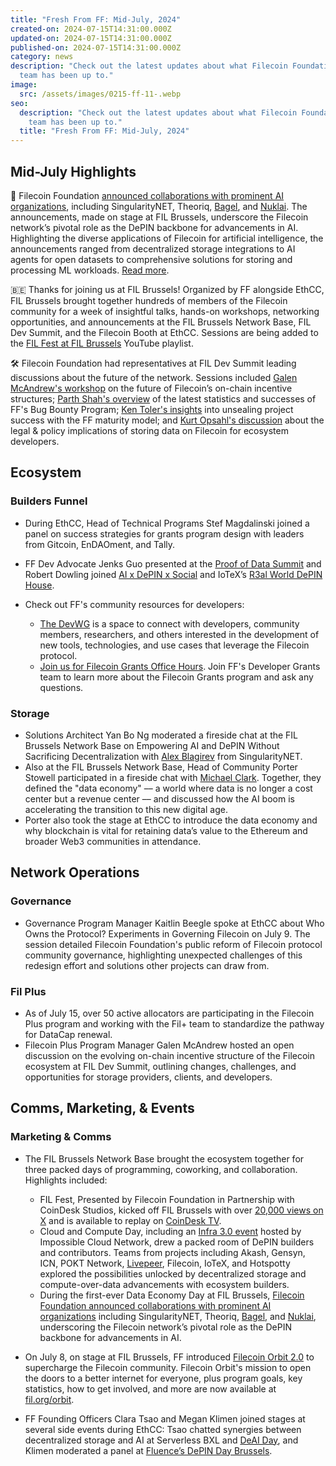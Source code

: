 ```yaml
---
title: "Fresh From FF: Mid-July, 2024"
created-on: 2024-07-15T14:31:00.000Z
updated-on: 2024-07-15T14:31:00.000Z
published-on: 2024-07-15T14:31:00.000Z
category: news
description: "Check out the latest updates about what Filecoin Foundation
  team has been up to."
image:
  src: /assets/images/0215-ff-11-.webp
seo:
  description: "Check out the latest updates about what Filecoin Foundation
    team has been up to."
  title: "Fresh From FF: Mid-July, 2024"
---
```


## Mid-July Highlights

📣 Filecoin Foundation [announced collaborations with prominent AI organizations](/blog/leading-ai-projects-choose-filecoin-to-advance-ai-marking-the-networks-leading-role-as-depin-backbone-for-ai), including SingularityNET, Theoriq, [Bagel](/ecosystem-explorer/bagel), and [Nuklai](/ecosystem-explorer/nuklai). The announcements, made on stage at FIL Brussels, underscore the Filecoin network’s pivotal role as the DePIN backbone for advancements in AI. Highlighting the diverse applications of Filecoin for artificial intelligence, the announcements ranged from decentralized storage integrations to AI agents for open datasets to comprehensive solutions for storing and processing ML workloads. [Read more](/blog/leading-ai-projects-choose-filecoin-to-advance-ai-marking-the-networks-leading-role-as-depin-backbone-for-ai).

🇧🇪 Thanks for joining us at FIL Brussels! Organized by FF alongside EthCC, FIL Brussels brought together hundreds of members of the Filecoin community for a week of insightful talks, hands-on workshops, networking opportunities, and announcements at the FIL Brussels Network Base, FIL Dev Summit, and the Filecoin Booth at EthCC. Sessions are being added to the [FIL Fest at FIL Brussels](https://www.youtube.com/playlist?list=PLp3zrT1ewY0novXWnDnDvlgyRdBTOevsL) YouTube playlist.

🛠️ Filecoin Foundation had representatives at FIL Dev Summit leading discussions about the future of the network. Sessions included [Galen McAndrew's workshop](https://www.youtube.com/watch?v=dqAbP_hxQ_0) on the future of Filecoin’s on-chain incentive structures; [Parth Shah's overview](https://www.youtube.com/watch?v=yBBTCEde8M4) of the latest statistics and successes of FF's Bug Bounty Program; [Ken Toler's insights](https://www.youtube.com/watch?v=18RNcB_MLao) into unsealing project success with the FF maturity model; and [Kurt Opsahl's discussion](https://www.youtube.com/watch?v=Yh_4NH2jhOw) about the legal & policy implications of storing data on Filecoin for ecosystem developers.

## Ecosystem

### Builders Funnel

- During EthCC, Head of Technical Programs Stef Magdalinski joined a panel on success strategies for grants program design with leaders from Gitcoin, EnDAOment, and Tally.
- FF Dev Advocate Jenks Guo presented at the [Proof of Data Summit](https://lu.ma/0vifocie) and Robert Dowling joined [AI x DePIN x Social](https://lu.ma/f3v2tlyz) and IoTeX’s [R3al World DePIN House](https://lu.ma/r3al-world-depin-ethcc).
- Check out FF's community resources for developers:

  - [The DevWG](https://github.com/filecoin-project/DeveloperWG) is a space to connect with developers, community members, researchers, and others interested in the development of new tools, technologies, and use cases that leverage the Filecoin protocol.
  - [Join us for Filecoin Grants Office Hours](https://calendly.com/filecoin-grants/office-hours-ama?month=2024-07). Join FF's Developer Grants team to learn more about the Filecoin Grants program and ask any questions.

### Storage

- Solutions Architect Yan Bo Ng moderated a fireside chat at the FIL Brussels Network Base on Empowering AI and DePIN Without Sacrificing Decentralization with [Alex Blagirev](https://www.linkedin.com/in/alexei-blagirev/) from SingularityNET.
- Also at the FIL Brussels Network Base, Head of Community Porter Stowell participated in a fireside chat with [Michael Clark](https://www.linkedin.com/in/futureofmichael/). Together, they defined the "data economy" –– a world where data is no longer a cost center but a revenue center –– and discussed how the AI boom is accelerating the transition to this new digital age.
- Porter also took the stage at EthCC to introduce the data economy and why blockchain is vital for retaining data’s value to the Ethereum and broader Web3 communities in attendance.

## Network Operations

### Governance

- Governance Program Manager Kaitlin Beegle spoke at EthCC about Who Owns the Protocol? Experiments in Governing Filecoin on July 9. The session detailed Filecoin Foundation's public reform of Filecoin protocol community governance, highlighting unexpected challenges of this redesign effort and solutions other projects can draw from.

### Fil Plus

- As of July 15, over 50 active allocators are participating in the Filecoin Plus program and working with the Fil+ team to standardize the pathway for DataCap renewal.
- Filecoin Plus Program Manager Galen McAndrew hosted an open discussion on the evolving on-chain incentive structure of the Filecoin ecosystem at FIL Dev Summit, outlining changes, challenges, and opportunities for storage providers, clients, and developers.

## Comms, Marketing, & Events

### Marketing & Comms

- The FIL Brussels Network Base brought the ecosystem together for three packed days of programming, coworking, and collaboration. Highlights included:

  - FIL Fest, Presented by Filecoin Foundation in Partnership with CoinDesk Studios, kicked off FIL Brussels with over [20,000 views on X](https://x.com/i/broadcasts/1OdKrjOjrgpKX) and is available to replay on [CoinDesk TV](http://www.coindesk.com/tv/fil-fest/).
  - Cloud and Compute Day, including an [Infra 3.0 event](https://lu.ma/cgi2nejb) hosted by Impossible Cloud Network, drew a packed room of DePIN builders and contributors. Teams from projects including Akash, Gensyn, ICN, POKT Network, [Livepeer](/ecosystem-explorer/livepeer), Filecoin, IoTeX, and Hotspotty explored the possibilities unlocked by decentralized storage and compute-over-data advancements with ecosystem builders.
  - During the first-ever Data Economy Day at FIL Brussels, [Filecoin Foundation announced collaborations with prominent AI organizations](/blog/leading-ai-projects-choose-filecoin-to-advance-ai-marking-the-networks-leading-role-as-depin-backbone-for-ai) including SingularityNET, Theoriq, [Bagel](/ecosystem-explorer/bagel), and [Nuklai](/ecosystem-explorer/nuklai), underscoring the Filecoin network’s pivotal role as the DePIN backbone for advancements in AI.

- On July 8, on stage at FIL Brussels, FF introduced [Filecoin Orbit 2.0](/orbit) to supercharge the Filecoin community. Filecoin Orbit's mission to open the doors to a better internet for everyone, plus program goals, key statistics, how to get involved, and more are now available at [fil.org/orbit](/orbit).
- FF Founding Officers Clara Tsao and Megan Klimen joined stages at several side events during EthCC: Tsao chatted synergies between decentralized storage and AI at Serverless BXL and [DeAI Day](https://lu.ma/eudgzpoz), and Klimen moderated a panel at [Fluence’s DePIN Day Brussels](https://depinday.xyz/brussels).
